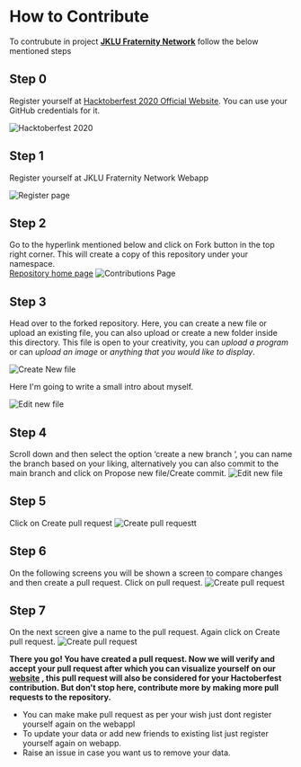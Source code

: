 # **How to Contribute** 
 To contrubute in project [**JKLU Fraternity Network**](https://network-jklu.web.app/) follow the below mentioned steps
 
 ## Step 0
 Register yourself at [Hacktoberfest 2020 Official Website](https://hacktoberfest.digitalocean.com/). You can use your GitHub credentials for it.
 
 ![Hacktoberfest 2020](https://github.com/jklu-jaipur/jklu-fraternity-network/blob/main/assets/hacktoberfest-web-ss.png)
 ## Step 1
 Register yourself at JKLU Fraternity Network Webapp
 
 ![Register page](https://github.com/jklu-jaipur/jklu-fraternity-network/blob/main/assets/register.png)
 
 ## Step 2
 Go to the hyperlink mentioned below and click on Fork button in the top right corner. This will create a copy of this repository under your namespace.         
 [Repository home page](https://github.com/jklu-jaipur/jklu-fraternity-network/tree/main/)
  ![Contributions Page](https://github.com/jklu-jaipur/jklu-fraternity-network/blob/main/assets/fork%20repo.png)
  
 ## Step 3
 Head over to the forked repository. Here, you can create a new file or upload an existing file, you can also upload or create a new folder inside this directory. This file is open to your creativity, you can *upload a program* or can *upload an image* or *anything that you would like to display*. 
 
  ![Create New file](https://github.com/jklu-jaipur/jklu-fraternity-network/blob/main/assets/2.png)
  
  Here I'm going to write a small intro about myself. 

  ![Edit new file](https://github.com/jklu-jaipur/jklu-fraternity-network/blob/main/assets/3.png)
 
## Step 4
 Scroll down and then select the option ‘create a new branch ‘, you can name the branch based on your liking, alternatively you can also commit to the main branch and click on Propose new file/Create commit.
 ![Edit new file](https://github.com/jklu-jaipur/jklu-fraternity-network/blob/main/assets/4.png)
   
  
  ## Step 5
  Click on Create pull request
  ![Create pull requestt](https://github.com/jklu-jaipur/jklu-fraternity-network/blob/main/assets/pr.png)
  
  ## Step 6
  On the following screens you will be shown a screen to compare changes and then create a pull request. Click on pull request. 
  ![Create pull request](https://github.com/jklu-jaipur/jklu-fraternity-network/blob/main/assets/create-pr.jpeg)
  ## Step 7
  On the next screen give a name to the pull request. Again click on Create pull request.
  ![Create pull request](https://github.com/jklu-jaipur/jklu-fraternity-network/blob/main/assets/create-pr-next.jpeg)
  
  **There you go! You have created a pull request. Now we will verify and accept your pull request after which you can visualize yourself on our [website](https://network-jklu.web.app/) , this pull request will also be considered for your Hactoberfest contribution. But don't stop here, contribute more by making more pull requests to the repository.**
  
* You can make make pull request as per your wish just dont register yourself again on the webappl
* To update your data or add new friends to existing list just register yourself again on webapp.
* Raise an issue in case you want us to remove your data.
